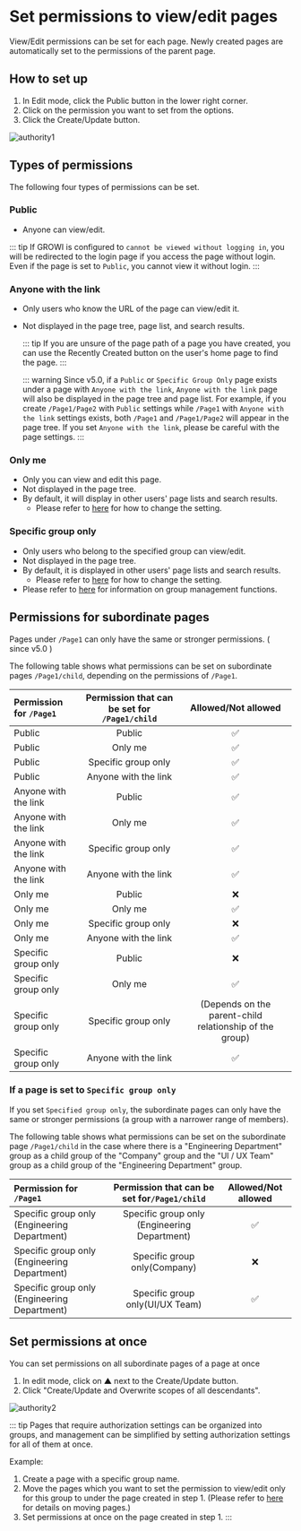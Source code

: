 # Set permissions to view/edit pages

View/Edit permissions can be set for each page. Newly created pages are automatically set to the permissions of the parent page.

## How to set up

1. In Edit mode, click the Public button in the lower right corner.
2. Click on the permission you want to set from the options.
3. Click the Create/Update button.

![authority1](/assets/images/authority1.png)

## Types of permissions

The following four types of permissions can be set.

### Public

- Anyone can view/edit.

::: tip
If GROWI is configured to `cannot be viewed without logging in`, you will be redirected to the login page if you access the page without login. Even if the page is set to `Public`, you cannot view it without login.
:::

### Anyone with the link

- Only users who know the URL of the page can view/edit it.
- Not displayed in the page tree, page list, and search results.

  ::: tip
  If you are unsure of the page path of a page you have created, you can use the Recently Created button on the user's home page to find the page.
  :::

  ::: warning
  Since v5.0, if a `Public` or `Specific Group Only` page exists under a page with `Anyone with the link`, `Anyone with the link` page will also be displayed in the page tree and page list.
  For example, if you create `/Page1/Page2` with `Public` settings while `/Page1` with `Anyone with the link` settings exists, both `/Page1` and `/Page1/Page2` will appear in the page tree.
  If you set `Anyone with the link`, please be careful with the page settings.
  :::

### Only me

- Only you can view and edit this page.
- Not displayed in the page tree.
- By default, it will display in other users' page lists and search results.
  - Please refer to [here](/en/admin-guide/management-cookbook/security.html#configure-pages-to-show-in-page-lists-and-search-results) for how to change the setting.

### Specific group only

- Only users who belong to the specified group can view/edit.
- Not displayed in the page tree.
- By default, it is displayed in other users' page lists and search results.
  - Please refer to [here](/en/admin-guide/management-cookbook/security.html#configure-pages-to-show-in-page-lists-and-search-results) for how to change the setting.
- Please refer to [here](/en/admin-guide/management-cookbook/group.html) for information on group management functions.

## Permissions for subordinate pages

Pages under `/Page1` can only have the same or stronger permissions. ( since v5.0 )

The following table shows what permissions can be set on subordinate pages `/Page1/child`, depending on the permissions of `/Page1`.

| Permission for `/Page1` | Permission that can be set for `/Page1/child` |                  Allowed/Not allowed                  |
| :--------------------------- | :-----------------------------------------------: | :-----------------------------------------------------: |
| Public                       |                      Public                       |                   :white_check_mark:                    |
| Public                       |                      Only me                      |                   :white_check_mark:                    |
| Public                       |                Specific group only                |                   :white_check_mark:                    |
| Public                       |               Anyone with the link                |                   :white_check_mark:                    |
| Anyone with the link         |                      Public                       |                   :white_check_mark:                    |
| Anyone with the link         |                      Only me                      |                   :white_check_mark:                    |
| Anyone with the link         |                Specific group only                |                   :white_check_mark:                    |
| Anyone with the link         |               Anyone with the link                |                   :white_check_mark:                    |
| Only me                      |                      Public                       |                           :x:                           |
| Only me                      |                      Only me                      |                   :white_check_mark:                    |
| Only me                      |                Specific group only                |                           :x:                           |
| Only me                      |               Anyone with the link                |                   :white_check_mark:                    |
| Specific group only          |                      Public                       |                           :x:                           |
| Specific group only          |                      Only me                      |                   :white_check_mark:                    |
| Specific group only          |                Specific group only                | (Depends on the parent-child relationship of the group) |
| Specific group only          |               Anyone with the link                |                   :white_check_mark:                    |

### If a page is set to `Specific group only`

If you set `Specified group only`, the subordinate pages can only have the same or stronger permissions (a group with a narrower range of members).

The following table shows what permissions can be set on the subordinate page `/Page1/child` in the case where there is a "Engineering Department" group as a child group of the "Company" group and the "UI / UX Team" group as a child group of the "Engineering Department" group.

| Permission for `/Page1`             | Permission that can be set for`/Page1/child` | Allowed/Not allowed |
| :------------------------------------------- | :------------------------------------------: | :-------------------: |
| Specific group only (Engineering Department) | Specific group only (Engineering Department) |  :white_check_mark:   |
| Specific group only (Engineering Department) |         Specific group only(Company)         |          :x:          |
| Specific group only (Engineering Department) |       Specific group only(UI/UX Team)        |  :white_check_mark:   |

## Set permissions at once

You can set permissions on all subordinate pages of a page at once

1. In edit mode, click on ▲ next to the Create/Update button.
2. Click "Create/Update and Overwrite scopes of all descendants".

![authority2](/assets/images/authority2.png)

::: tip
Pages that require authorization settings can be organized into groups, and management can be simplified by setting authorization settings for all of them at once.

Example:

1. Create a page with a specific group name.
2. Move the pages which you want to set the permission to view/edit only for this group to under the page created in step 1.
(Please refer to [here](/en/guide/features/page_operation.html) for details on moving pages.)
3. Set permissions at once on the page created in step 1.
:::
